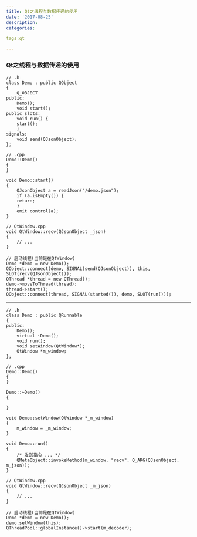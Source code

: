 ```yaml
---
title: Qt之线程与数据传递的使用
date: '2017-08-25'
description:
categories:

tags:qt

---
```


>

### Qt之线程与数据传递的使用

>

	// .h
	class Demo : public QObject
	{
	    Q_OBJECT
	public:
	    Demo();
	    void start();
	public slots:
	    void run() {
		start();
	    }
	signals:
	    void send(QJsonObject);
	};

	// .cpp
	Demo::Demo()
	{
	}

	void Demo::start()
	{
	    QJsonObject a = readJson("/demo.json");
	    if (a.isEmpty()) {
		return;
	    }
	    emit control(a);
	}

	// QtWindow.cpp
	void QtWindow::recv(QJsonObject _json) 
	{
		// ...
	}

	// 启动线程(当前是在QtWindow)
	Demo *demo = new Demo();
	QObject::connect(demo, SIGNAL(send(QJsonObject)), this, SLOT(recv(QJsonObject)));
	QThread *thread = new QThread();
	demo->moveToThread(thread);
	thread->start();
	QObject::connect(thread, SIGNAL(started()), demo, SLOT(run()));

>

---

>

	// .h
	class Demo : public QRunnable
	{
	public:
	    Demo();
	    virtual ~Demo();
	    void run();
	    void setWindow(QtWindow*);
	    QtWindow *m_window;
	};

	// .cpp
	Demo::Demo()
	{
	}

	Demo::~Demo()
	{

	}

	void Demo::setWindow(QtWindow *_m_window)
	{
	    m_window = _m_window;
	}

	void Demo::run()
	{
	    /* 发送指令 ... */
	    QMetaObject::invokeMethod(m_window, "recv", Q_ARG(QJsonObject, m_json));
	}

	// QtWindow.cpp
	void QtWindow::recv(QJsonObject _m_json) 
	{
		// ...
	}

	// 启动线程(当前是在QtWindow)
	Demo *demo = new Demo();
	demo.setWindow(this);
	QThreadPool::globalInstance()->start(m_decoder);

>
